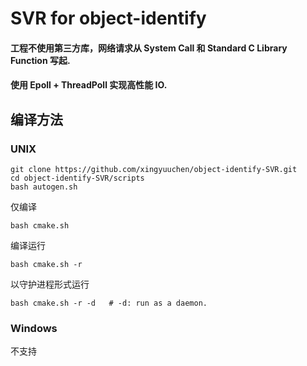 # SVR for object-identify
#### 工程不使用第三方库，网络请求从 System Call 和 Standard C Library Function 写起.
#### 使用 Epoll + ThreadPoll 实现高性能 IO.

## 编译方法
### UNIX
```
git clone https://github.com/xingyuuchen/object-identify-SVR.git
cd object-identify-SVR/scripts
bash autogen.sh
```
仅编译
```
bash cmake.sh
```
编译运行
```
bash cmake.sh -r
```
以守护进程形式运行
```
bash cmake.sh -r -d   # -d: run as a daemon.
```

### Windows
不支持

